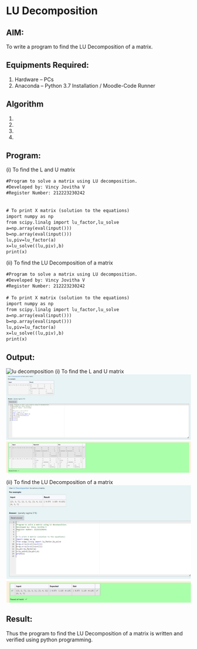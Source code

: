 # LU Decomposition 

## AIM:
To write a program to find the LU Decomposition of a matrix.

## Equipments Required:
1. Hardware – PCs
2. Anaconda – Python 3.7 Installation / Moodle-Code Runner

## Algorithm
1. 
2. 
3. 
4. 

## Program:
(i) To find the L and U matrix
```
#Program to solve a matrix using LU decomposition.
#Developed by: Vincy Jovitha V
#Register Number: 212223230242


# To print X matrix (solution to the equations)
import numpy as np
from scipy.linalg import lu_factor,lu_solve
a=np.array(eval(input()))
b=np.array(eval(input()))
lu,piv=lu_factor(a)
x=lu_solve((lu,piv),b)
print(x)

```
(ii) To find the LU Decomposition of a matrix
```
#Program to solve a matrix using LU decomposition.
#Developed by: Vincy Jovitha V
#Register Number: 212223230242

# To print X matrix (solution to the equations)
import numpy as np
from scipy.linalg import lu_factor,lu_solve
a=np.array(eval(input()))
b=np.array(eval(input()))
lu,piv=lu_factor(a)
x=lu_solve((lu,piv),b)
print(x)

```

## Output:
![lu decomposition]()
(i) To find the L and U matrix
![alt text](ma5i.png)

(ii) To find the LU Decomposition of a matrix
![alt text](ma5ii.png)

## Result:
Thus the program to find the LU Decomposition of a matrix is written and verified using python programming.

